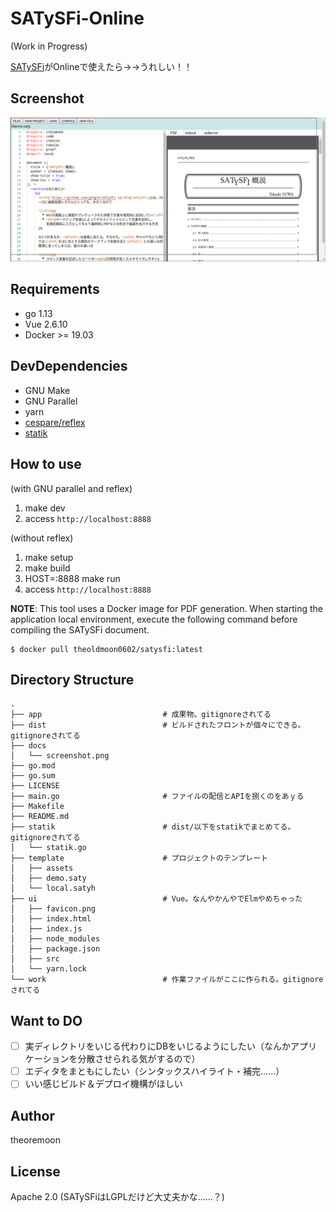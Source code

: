 # SATySFi-Online
(Work in Progress)

[SATySFi](https://github.com/gfngfn/SATySFi)がOnlineで使えたら→→うれしい！！

## Screenshot

![](docs/screenshot.png)

## Requirements

- go 1.13
- Vue 2.6.10
- Docker >= 19.03

## DevDependencies

- GNU Make
- GNU Parallel
- yarn
- [cespare/reflex](https://github.com/cespare/reflex)
- [statik](https://github.com/rakyll/statik)

## How to use

(with GNU parallel and reflex)

1. make dev
2. access `http://localhost:8888`

(without reflex)
1. make setup
2. make build
3. HOST=:8888 make run
4. access `http://localhost:8888`

**NOTE**: This tool uses a Docker image for PDF generation. When starting the application local environment, execute the following command before compiling the SATySFi document.

```
$ docker pull theoldmoon0602/satysfi:latest
```

## Directory Structure

```
.
├── app                           # 成果物。gitignoreされてる
├── dist                          # ビルドされたフロントが個々にできる。gitignoreされてる
├── docs
│   └── screenshot.png
├── go.mod
├── go.sum
├── LICENSE
├── main.go                       # ファイルの配信とAPIを捌くのをあｙる
├── Makefile
├── README.md
├── statik                        # dist/以下をstatikでまとめてる。gitignoreされてる
│   └── statik.go
├── template                      # プロジェクトのテンプレート
│   ├── assets
│   ├── demo.saty
│   └── local.satyh
├── ui                            # Vue。なんやかんやでElmやめちゃった
│   ├── favicon.png
│   ├── index.html
│   ├── index.js
│   ├── node_modules
│   ├── package.json
│   ├── src
│   └── yarn.lock
└── work                          # 作業ファイルがここに作られる。gitignoreされてる
```

## Want to DO

- [ ] 実ディレクトリをいじる代わりにDBをいじるようにしたい（なんかアプリケーションを分散させられる気がするので）
- [ ] エディタをまともにしたい（シンタックスハイライト・補完……）
- [ ] いい感じビルド＆デプロイ機構がほしい

## Author

theoremoon

## License

Apache 2.0 (SATySFiはLGPLだけど大丈夫かな……？)
